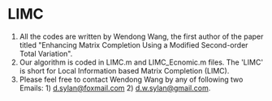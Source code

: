 # LIMC
1. All the codes are written by Wendong Wang, the first author of the paper titled "Enhancing Matrix Completion Using a Modified Second-order Total Variation".
2. Our algorithm is coded in LIMC.m and LIMC_Ecnomic.m files. The 'LIMC' is short for Local Information based Matrix Completion (LIMC).
3. Please feel free to contact Wendong Wang by any of following two Emails: 1) d.sylan@foxmail.com  2) d.w.sylan@gmail.com.
